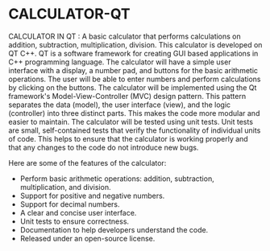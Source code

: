 # CALCULATOR-QT
CALCULATOR IN QT :
  A basic calculator that performs calculations on addition, subtraction, multiplication, division. This calculator is developed on QT C++. QT is a software framework for creating GUI based applications in C++ programming language. The calculator will have a simple user interface with a display, a number pad, and buttons for the basic arithmetic operations. The user will be able to enter numbers and perform calculations by clicking on the buttons. The calculator will be implemented using the Qt framework's Model-View-Controller (MVC) design pattern. This pattern separates the data (model), the user interface (view), and the logic (controller) into three distinct parts. This makes the code more modular and easier to maintain.
The calculator will be tested using unit tests. Unit tests are small, self-contained tests that verify the functionality of individual units of code. This helps to ensure that the calculator is working properly and that any changes to the code do not introduce new bugs.

Here are some of the features of the calculator:

* Perform basic arithmetic operations: addition, subtraction, multiplication, and division.
* Support for positive and negative numbers.
* Support for decimal numbers.
* A clear and concise user interface.
* Unit tests to ensure correctness.
* Documentation to help developers understand the code.
* Released under an open-source license.

